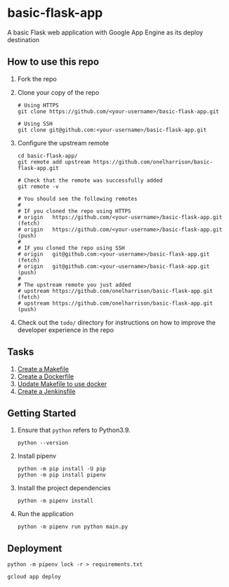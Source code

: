 # basic-flask-app

A basic Flask web application with Google App Engine as its deploy destination

## How to use this repo

1. Fork the repo

2. Clone your copy of the repo
    ```
    # Using HTTPS
    git clone https://github.com/<your-username>/basic-flask-app.git

    # Using SSH
    git clone git@github.com:<your-username>/basic-flask-app.git
    ```

3. Configure the upstream remote
    ```
    cd basic-flask-app/
    git remote add upstream https://github.com/onelharrison/basic-flask-app.git

    # Check that the remote was successfully added
    git remote -v

    # You should see the following remotes
    #
    # IF you cloned the repo using HTTPS
    # origin   https://github.com/<your-username>/basic-flask-app.git (fetch)
    # origin   https://github.com/<your-username>/basic-flask-app.git (push)
    #
    # IF you cloned the repo using SSH
    # origin   git@github.com:<your-username>/basic-flask-app.git (fetch)
    # origin   git@github.com:<your-username>/basic-flask-app.git (push)
    #
    # The upstream remote you just added
    # upstream https://github.com/onelharrison/basic-flask-app.git (fetch)
    # upstream https://github.com/onelharrison/basic-flask-app.git (push)
    ```

4. Check out the `todo/` directory for instructions on how to improve the developer experience in the repo

## Tasks

1. [Create a Makefile](/todo/create_a_makefile.md)
2. [Create a Dockerfile](/todo/create_a_dockerfile.md)
3. [Update Makefile to use docker](/todo/update_makefile_to_use_docker.md)
4. [Create a Jenkinsfile](/todo/create_a_jenkinsfile.md)

## Getting Started

1. Ensure that `python` refers to Python3.9.
   ```
   python --version
   ```

2. Install pipenv
    ```
    python -m pip install -U pip
    python -m pip install pipenv
    ```
3. Install the project dependencies
    ```
    python -m pipenv install
    ```
4. Run the application
    ```
    python -m pipenv run python main.py
    ```

## Deployment

```
python -m pipenv lock -r > requirements.txt

gcloud app deploy
```
